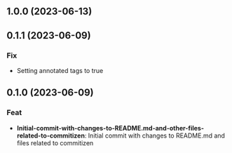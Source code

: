 ## 1.0.0 (2023-06-13)

## 0.1.1 (2023-06-09)

### Fix

- Setting annotated tags to true

## 0.1.0 (2023-06-09)

### Feat

- **Initial-commit-with-changes-to-README.md-and-other-files-related-to-commitizen**: Initial commit with changes to README.md and files related to commitizen
